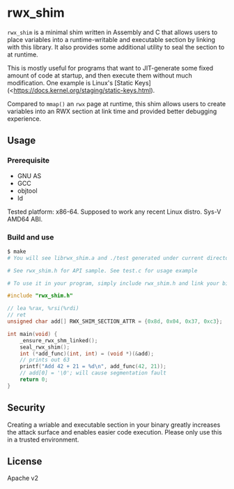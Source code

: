 # rwx_shim

`rwx_shim` is a minimal shim written in Assembly and C that allows users to place variables into a runtime-writable and executable section by linking with this library. It also provides some additional utility to seal the section to at runtime.

This is mostly useful for programs that want to JIT-generate some fixed amount of code at startup, and then execute them without much modification. One example is Linux's [Static Keys](<https://docs.kernel.org/staging/static-keys.html).

Compared to `mmap()` an `rwx` page at runtime, this shim allows users to create variables into an RWX section at link time and provided better debugging experience.

## Usage

### Prerequisite

- GNU AS
- GCC
- objtool
- ld

Tested platform: x86-64. Supposed to work any recent Linux distro. Sys-V AMD64 ABI.

### Build and use

```bash
$ make
# You will see librwx_shim.a and ./test generated under current directory

# See rwx_shim.h for API sample. See test.c for usage example

# To use it in your program, simply include rwx_shim.h and link your binary against librwx_shim.a
```

```c
#include "rwx_shim.h"

// lea %rax, %rsi(%rdi)
// ret
unsigned char add[] RWX_SHIM_SECTION_ATTR = {0x8d, 0x04, 0x37, 0xc3};

int main(void) {
    _ensure_rwx_shm_linked();
    seal_rwx_shim();
    int (*add_func)(int, int) = (void *)(&add);
    // prints out 63
    printf("Add 42 + 21 = %d\n", add_func(42, 21));
    // add[0] = '\0'; will cause segmentation fault
    return 0;
}
```

## Security

Creating a wriable and executable section in your binary greatly increases the attack surface and enables easier code execution. Please only use this in a trusted environment.

## License

Apache v2
